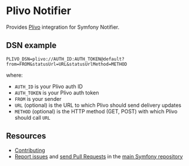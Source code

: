 Plivo Notifier
===============

Provides [Plivo](https://www.plivo.com) integration for Symfony Notifier.

DSN example
-----------

```
PLIVO_DSN=plivo://AUTH_ID:AUTH_TOKEN@default?from=FROM&statusUrl=URL&statusUrlMethod=METHOD
```

where:
 - `AUTH_ID` is your Plivo auth ID
 - `AUTH_TOKEN` is your Plivo auth token
 - `FROM` is your sender
 - `URL` (optional) is the URL to which Plivo should send delivery updates
 - `METHOD` (optional) is the HTTP method (GET, POST) with which Plivo should call `URL`

Resources
---------

 * [Contributing](https://symfony.com/doc/current/contributing/index.html)
 * [Report issues](https://github.com/symfony/symfony/issues) and
   [send Pull Requests](https://github.com/symfony/symfony/pulls)
   in the [main Symfony repository](https://github.com/symfony/symfony)
